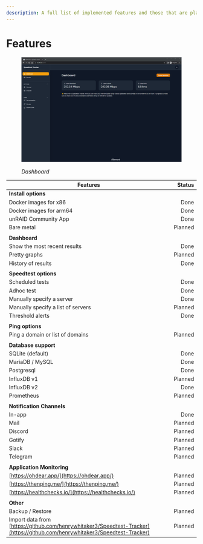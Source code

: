 ```yaml
---
description: A full list of implemented features and those that are planned.
---
```


# Features

<figure><img src="https://github.com/alexjustesen/speedtest-tracker/blob/main/.github/screenshots/dashboard_screenshot.png?raw=true" alt=""><figcaption><p><em>Dashboard</em></p></figcaption></figure>

| Features                                                                                                                        |  Status |
| ------------------------------------------------------------------------------------------------------------------------------- | ------: |
| **Install options**                                                                                                             |         |
|     Docker images for x86                                                                                                       |    Done |
|     Docker images for arm64                                                                                                     |    Done |
|     unRAID Community App                                                                                                        |    Done |
|     Bare metal                                                                                                                  | Planned |
|                                                                                                                                 |         |
| **Dashboard**                                                                                                                   |         |
|     Show the most recent results                                                                                                |    Done |
|     Pretty graphs                                                                                                               | Planned |
|     History of results                                                                                                          |    Done |
|                                                                                                                                 |         |
| **Speedtest options**                                                                                                           |         |
|     Scheduled tests                                                                                                             |    Done |
|     Adhoc test                                                                                                                  |    Done |
|     Manually specify a server                                                                                                   |    Done |
|     Manually specify a list of servers                                                                                          | Planned |
|     Threshold alerts                                                                                                            |    Done |
|                                                                                                                                 |         |
| **Ping options**                                                                                                                |         |
|     Ping a domain or list of domains                                                                                            | Planned |
|                                                                                                                                 |         |
| **Database support**                                                                                                            |         |
|     SQLite (default)                                                                                                            |    Done |
|     MariaDB / MySQL                                                                                                             |    Done |
|     Postgresql                                                                                                                  |    Done |
|     InfluxDB v1                                                                                                                 | Planned |
|     InfluxDB v2                                                                                                                 |    Done |
|     Prometheus                                                                                                                  | Planned |
|                                                                                                                                 |         |
| **Notification Channels**                                                                                                       |         |
|     In-app                                                                                                                      |    Done |
|     Mail                                                                                                                        | Planned |
|     Discord                                                                                                                     | Planned |
|     Gotify                                                                                                                      | Planned |
|     Slack                                                                                                                       | Planned |
|     Telegram                                                                                                                    | Planned |
|                                                                                                                                 |         |
| **Application Monitoring**                                                                                                      |         |
|     [https://ohdear.app/](https://ohdear.app/)                                                                                  | Planned |
|     [https://thenping.me/](https://thenping.me/)                                                                                | Planned |
|     [https://healthchecks.io/](https://healthchecks.io/)                                                                        | Planned |
|                                                                                                                                 |         |
| **Other**                                                                                                                       |         |
|     Backup / Restore                                                                                                            | Planned |
|     Import data from [https://github.com/henrywhitaker3/Speedtest-Tracker](https://github.com/henrywhitaker3/Speedtest-Tracker) | Planned |
